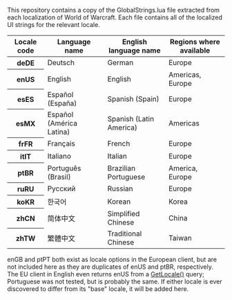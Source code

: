 This repository contains a copy of the GlobalStrings.lua file extracted from each localization of World of Warcraft. Each file contains all of the localized UI strings for the relevant locale.

<table>
	<thead>
		<tr><th scope="col">Locale code</th><th scope="col">Language name</th><th scope="col">English language name</th><th scope="col">Regions where available</th></tr>
	</thead>
	<tbody>
		<tr><th scope="row">deDE</th><td>Deutsch</td><td>German</td><td>Europe</td></tr>
		<tr><th scope="row">enUS</th><td>English</td><td>English</td><td>Americas, Europe</td></tr>
		<tr><th scope="row">esES</th><td>Español (España)</td><td>Spanish (Spain)</td><td>Europe</td></tr>
		<tr><th scope="row">esMX</th><td>Español (América Latina)</td><td>Spanish (Latin America)</td><td>Americas</td></tr>
		<tr><th scope="row">frFR</th><td>Français</td><td>French</td><td>Europe</td></tr>
		<tr><th scope="row">itIT</th><td>Italiano</td><td>Italian</td><td>Europe</td></tr>
		<tr><th scope="row">ptBR</th><td>Português (Brasil)</td><td>Brazilian Portuguese</td><td>America, Europe</td></tr>
		<tr><th scope="row">ruRU</th><td>Русский</td><td>Russian</td><td>Europe</td></tr>
		<tr><th scope="row">koKR</th><td>한국어</td><td>Korean</td><td>Korea</td></tr>
		<tr><th scope="row">zhCN</th><td>简体中文</td><td>Simplified Chinese</td><td>China</td></tr>
		<tr><th scope="row">zhTW</th><td>繁體中文</td><td>Traditional Chinese</td><td>Taiwan</td></tr>
	</tbody>
</table>

enGB and ptPT both exist as locale options in the European client, but are not included here as they are duplicates of enUS and ptBR, respectively. The EU client in English even returns enUS from a [GetLocale()](http://www.wowpedia.org/API_GetLocale) query; Portuguese was not tested, but is probably the same. If either locale is ever discovered to differ from its "base" locale, it will be added here.